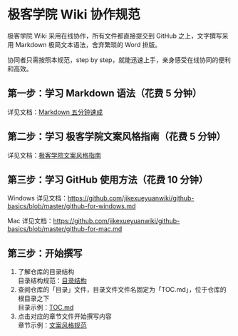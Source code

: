 # 极客学院 Wiki 协作规范

极客学院 Wiki 采用在线协作，所有文件都直接提交到 GitHub 之上，文字撰写采用 Markdown 极简文本语法，舍弃繁琐的 Word 排版。

协同者只需按照本规范，step by step，就能迅速上手，亲身感受在线协同的便利和高效。

## 第一步：学习 Markdown 语法（花费 5 分钟）

详见文档：[Markdown 五分钟速成](markdown.md)

## 第二步：学习 极客学院文案风格指南（花费 5 分钟）

详见文档：[极客学院文案风格指南](copywriting-guide.md)

## 第三步：学习 GitHub 使用方法（花费 10 分钟）

Windows 详见文档：<https://github.com/jikexueyuanwiki/github-basics/blob/master/github-for-windows.md>

Mac 详见文档：<https://github.com/jikexueyuanwiki/github-basics/blob/master/github-for-mac.md>

## 第三步：开始撰写

1. 了解仓库的目录结构   
目录结构规范：[目录结构](toc-struct.md)
2. 查阅仓库的「目录」文件，目录文件文件名固定为「TOC.md」，位于仓库的根目录之下    
目录示例：[TOC.md](TOC.md) 
3. 点击对应的章节文件开始撰写内容    
章节示例：[文案风格规范](copywriting-guide.md)


